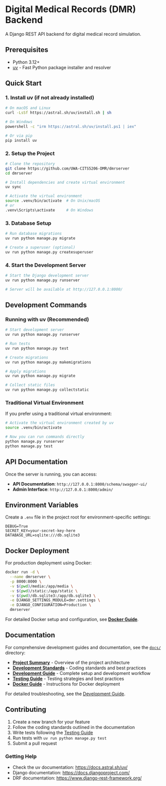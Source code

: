 # Digital Medical Records (DMR) Backend

A Django REST API backend for digital medical record simulation.

## Prerequisites

- Python 3.12+
- [uv](https://docs.astral.sh/uv/) - Fast Python package installer and resolver

## Quick Start

### 1. Install uv (if not already installed)

```bash
# On macOS and Linux
curl -LsSf https://astral.sh/uv/install.sh | sh

# On Windows
powershell -c "irm https://astral.sh/uv/install.ps1 | iex"

# Or via pip
pip install uv
```

### 2. Setup the Project

```bash
# Clone the repository
git clone https://github.com/UWA-CITS5206-DMR/dmrserver
cd dmrserver

# Install dependencies and create virtual environment
uv sync

# Activate the virtual environment
source .venv/bin/activate  # On Unix/macOS
# or
.venv\Scripts\activate     # On Windows
```

### 3. Database Setup

```bash
# Run database migrations
uv run python manage.py migrate

# Create a superuser (optional)
uv run python manage.py createsuperuser
```

### 4. Start the Development Server

```bash
# Start the Django development server
uv run python manage.py runserver

# Server will be available at http://127.0.0.1:8000/
```

## Development Commands

### Running with uv (Recommended)

```bash
# Start development server
uv run python manage.py runserver

# Run tests
uv run python manage.py test

# Create migrations
uv run python manage.py makemigrations

# Apply migrations
uv run python manage.py migrate

# Collect static files
uv run python manage.py collectstatic
```

### Traditional Virtual Environment

If you prefer using a traditional virtual environment:

```bash
# Activate the virtual environment created by uv
source .venv/bin/activate

# Now you can run commands directly
python manage.py runserver
python manage.py test
```

## API Documentation

Once the server is running, you can access:

- **API Documentation**: `http://127.0.0.1:8000/schema/swagger-ui/`
- **Admin Interface**: `http://127.0.0.1:8000/admin/`

## Environment Variables

Create a `.env` file in the project root for environment-specific settings:

```env
DEBUG=True
SECRET_KEY=your-secret-key-here
DATABASE_URL=sqlite:///db.sqlite3
```

## Docker Deployment

For production deployment using Docker:

```bash
docker run -d \
  --name dmrserver \
  -p 8000:8000 \
  -v $(pwd)/media:/app/media \
  -v $(pwd)/static:/app/static \
  -v $(pwd)/db.sqlite3:/app/db.sqlite3 \
  -e DJANGO_SETTINGS_MODULE=dmr.settings \
  -e DJANGO_CONFIGURATION=Production \
  dmrserver
```

For detailed Docker setup and configuration, see **[Docker Guide](docs/DOCKER_GUIDE.md)**.

## Documentation

For comprehensive development guides and documentation, see the [`docs/`](docs/) directory:

- **[Project Summary](docs/PROJECT_SUMMARY.md)** - Overview of the project architecture
- **[Development Standards](docs/DEVELOPMENT_STANDARDS.md)** - Coding standards and best practices
- **[Development Guide](docs/DEVELOPMENT_GUIDE.md)** - Complete setup and development workflow
- **[Testing Guide](docs/TESTING_GUIDE.md)** - Testing strategies and best practices
- **[Docker Guide](docs/DOCKER_GUIDE.md)** - Instructions for Docker deployment

For detailed troubleshooting, see the [Development Guide](docs/DEVELOPMENT_GUIDE.md#troubleshooting).

## Contributing

1. Create a new branch for your feature
2. Follow the coding standards outlined in the documentation
3. Write tests following the [Testing Guide](docs/TESTING_GUIDE.md)
4. Run tests with `uv run python manage.py test`
5. Submit a pull request

### Getting Help

- Check the uv documentation: <https://docs.astral.sh/uv/>
- Django documentation: <https://docs.djangoproject.com/>
- DRF documentation: <https://www.django-rest-framework.org/>
